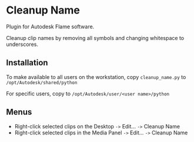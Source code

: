 # Cleanup Name

Plugin for Autodesk Flame software.

Cleanup clip names by removing all symbols and changing whitespace to underscores.

## Installation
To make available to all users on the workstation, copy `cleanup_name.py` to `/opt/Autodesk/shared/python`

For specific users, copy to `/opt/Autodesk/user/<user name>/python`

## Menus
 - Right-click selected clips on the Desktop `->` Edit... `->` Cleanup Name
 - Right-click selected clips in the Media Panel `->` Edit... `->` Cleanup Name
